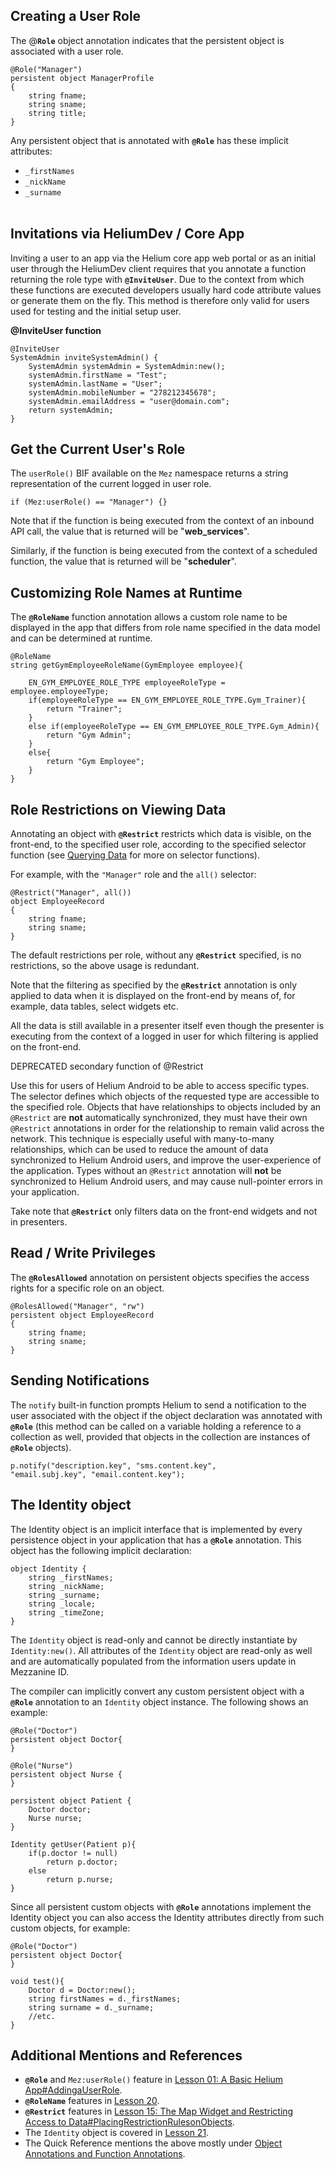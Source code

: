   


## Creating a User Role

The @**`Role`** object annotation indicates that the persistent object is associated with a user role.
    
    
    @Role("Manager")
    persistent object ManagerProfile
    {
        string fname;
        string sname;
        string title;
    }

Any persistent object that is annotated with **`@Role`** has these implicit attributes:

  * `_firstNames`
  * `_nickName`
  * `_surname`  
`  
`



  


  


## Invitations via HeliumDev / Core App

Inviting a user to an app via the Helium core app web portal or as an initial user through the HeliumDev client requires that you annotate a function returning the role type with **`@InviteUser`**. Due to the context from which these functions are executed developers usually hard code attribute values or generate them on the fly. This method is therefore only valid for users used for testing and the initial setup user.

**@InviteUser function**
    
    
    @InviteUser
    SystemAdmin inviteSystemAdmin() {
    	SystemAdmin systemAdmin = SystemAdmin:new();
    	systemAdmin.firstName = "Test";
    	systemAdmin.lastName = "User";
    	systemAdmin.mobileNumber = "278212345678";
    	systemAdmin.emailAddress = "user@domain.com";
    	return systemAdmin;
    }

  


  


  


## Get the Current User's Role

The `userRole()` BIF available on the `Mez` namespace returns a string representation of the current logged in user role.
    
    
    if (Mez:userRole() == "Manager") {}

Note that if the function is being executed from the context of an inbound API call, the value that is returned will be "__web_services__".

Similarly, if the function is being executed from the context of a scheduled function, the value that is returned will be "__scheduler__".

  


  


  


  


## Customizing Role Names at Runtime

The **`@RoleName`** function annotation allows a custom role name to be displayed in the app that differs from role name specified in the data model and can be determined at runtime.

  

    
    
    @RoleName
    string getGymEmployeeRoleName(GymEmployee employee){
    	
    	EN_GYM_EMPLOYEE_ROLE_TYPE employeeRoleType = employee.employeeType;
    	if(employeeRoleType == EN_GYM_EMPLOYEE_ROLE_TYPE.Gym_Trainer){
    		return "Trainer";
    	}
    	else if(employeeRoleType == EN_GYM_EMPLOYEE_ROLE_TYPE.Gym_Admin){
    		return "Gym Admin";
    	}
    	else{
    		return "Gym Employee";
    	}
    }

  


  


  


## Role Restrictions on Viewing Data

Annotating an object with **`@Restrict`** restricts which data is visible, on the front-end, to the specified user role, according to the specified selector function (see [Querying Data](/wiki/spaces/HTUT/pages/5735157/Querying+Data) for more on selector functions).

For example, with the `"Manager"` role and the `all()` selector:
    
    
    @Restrict("Manager", all())
    object EmployeeRecord
    {
        string fname;
        string sname;
    }

The default restrictions per role, without any **`@Restrict`** specified, is no restrictions, so the above usage is redundant.

Note that the filtering as specified by the **`@Restrict`** annotation is only applied to data when it is displayed on the front-end by means of, for example, data tables, select widgets etc. 

All the data is still available in a presenter itself even though the presenter is executing from the context of a logged in user for which filtering is applied on the front-end.

  


DEPRECATED secondary function of @Restrict

Use this for users of Helium Android to be able to access specific types. The selector defines which objects of the requested type are accessible to the specified role. Objects that have relationships to objects included by an `@Restrict` are **not** automatically synchronized, they must have their own `@Restrict` annotations in order for the relationship to remain valid across the network. This technique is especially useful with many-to-many relationships, which can be used to reduce the amount of data synchronized to Helium Android users, and improve the user-experience of the application. Types without an `@Restrict` annotation will **not** be synchronized to Helium Android users, and may cause null-pointer errors in your application.

  


  


  


  


  


  


  


  


  


  


  


  


Take note that **`@Restrict`** only filters data on the front-end widgets and not in presenters.

## Read / Write Privileges

The **`@RolesAllowed`** annotation on persistent objects specifies the access rights for a specific role on an object.
    
    
    @RolesAllowed("Manager", "rw")
    persistent object EmployeeRecord
    {
        string fname;
        string sname;
    }

  


  


  


## Sending Notifications

The `notify` built-in function prompts Helium to send a notification to the user associated with the object if the object declaration was annotated with **`@Role`** (this method can be called on a variable holding a reference to a collection as well, provided that objects in the collection are instances of **`@Role`** objects).
    
    
    p.notify("description.key", "sms.content.key",
    "email.subj.key", "email.content.key");

  


  


  


## The Identity object

The Identity object is an implicit interface that is implemented by every persistence object in your application that has a **`@Role`** annotation. This object has the following implicit declaration:
    
    
    object Identity {
        string _firstNames;
        string _nickName;
        string _surname;
        string _locale;
        string _timeZone;
    }

  


The `Identity` object is read-only and cannot be directly instantiate by `Identity:new()`. All attributes of the `Identity` object are read-only as well and are automatically populated from the information users update in Mezzanine ID.

The compiler can implicitly convert any custom persistent object with a **`@Role`** annotation to an `Identity` object instance. The following shows an example:
    
    
    @Role("Doctor")
    persistent object Doctor{
    }
     
    @Role("Nurse")
    persistent object Nurse {
    }
     
    persistent object Patient {
        Doctor doctor;
        Nurse nurse;
    }
     
    Identity getUser(Patient p){
        if(p.doctor != null)
            return p.doctor;
        else
            return p.nurse;
    }

Since all persistent custom objects with **`@Role`** annotations implement the Identity object you can also access the Identity attributes directly from such custom objects, for example:
    
    
    @Role("Doctor")
    persistent object Doctor{
    }
     
    void test(){
        Doctor d = Doctor:new();
        string firstNames = d._firstNames;
        string surname = d._surname;
        //etc.
    }

  


  


  


## Additional Mentions and References

  * **`@Role`** and `Mez:userRole()` feature in [Lesson 01: A Basic Helium App#AddingaUserRole](/wiki/spaces/HTUT/pages/5745786/Lesson+01+A+Basic+Helium+App#Lesson01:ABasicHeliumApp-AddingaUserRole).**`  
`**
  * **`@RoleName`** features in [Lesson 20](/wiki/spaces/HTUT/pages/5739173/Lesson+20+The+RoleName+Annotation).
  * **`@Restrict`** features in [Lesson 15: The Map Widget and Restricting Access to Data#PlacingRestrictionRulesonObjects](/wiki/spaces/HTUT/pages/5744335/Lesson+15+The+Map+Widget+and+Restricting+Access+to+Data#Lesson15:TheMapWidgetandRestrictingAccesstoData-PlacingRestrictionRulesonObjects).
  * The `Identity` object is covered in [Lesson 21](/wiki/spaces/HTUT/pages/5742504/Lesson+21+The+Identity+Object).
  * The Quick Reference mentions the above mostly under [Object Annotations and Function Annotations](https://mezzaninewiki.atlassian.net/wiki/display/HTUT/Quick+Reference#QuickReference-ObjectAnnotations).



  


  


  

